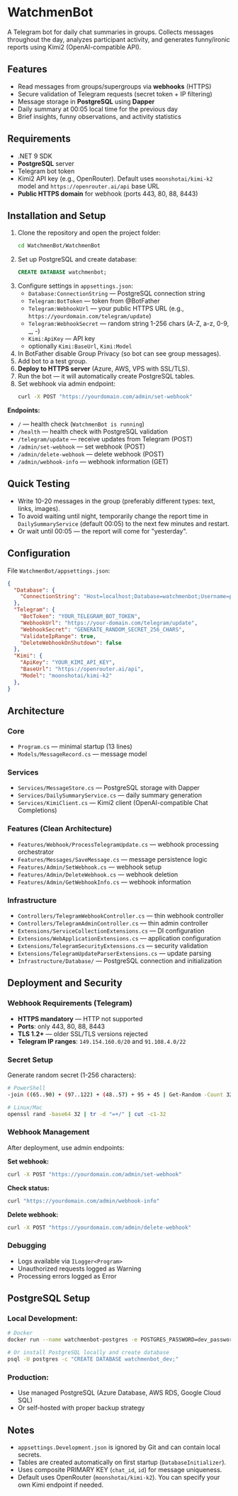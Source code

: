 # WatchmenBot

A Telegram bot for daily chat summaries in groups. Collects messages throughout the day, analyzes participant activity, and generates funny/ironic reports using Kimi2 (OpenAI-compatible API).

## Features
- Read messages from groups/supergroups via **webhooks** (HTTPS)
- Secure validation of Telegram requests (secret token + IP filtering)
- Message storage in **PostgreSQL** using **Dapper**
- Daily summary at 00:05 local time for the previous day
- Brief insights, funny observations, and activity statistics

## Requirements
- .NET 9 SDK
- **PostgreSQL** server
- Telegram bot token
- Kimi2 API key (e.g., OpenRouter). Default uses `moonshotai/kimi-k2` model and `https://openrouter.ai/api` base URL
- **Public HTTPS domain** for webhook (ports 443, 80, 88, 8443)

## Installation and Setup
1. Clone the repository and open the project folder:
   ```bash
   cd WatchmenBot/WatchmenBot
   ```
2. Set up PostgreSQL and create database:
   ```sql
   CREATE DATABASE watchmenbot;
   ```
3. Configure settings in `appsettings.json`:
   - `Database:ConnectionString` — PostgreSQL connection string
   - `Telegram:BotToken` — token from @BotFather
   - `Telegram:WebhookUrl` — your public HTTPS URL (e.g., `https://yourdomain.com/telegram/update`)
   - `Telegram:WebhookSecret` — random string 1-256 chars (A-Z, a-z, 0-9, _, -)
   - `Kimi:ApiKey` — API key
   - optionally `Kimi:BaseUrl`, `Kimi:Model`
4. In BotFather disable Group Privacy (so bot can see group messages).
5. Add bot to a test group.
6. **Deploy to HTTPS server** (Azure, AWS, VPS with SSL/TLS).
7. Run the bot — it will automatically create PostgreSQL tables.
8. Set webhook via admin endpoint:
   ```bash
   curl -X POST "https://yourdomain.com/admin/set-webhook"
   ```

**Endpoints:**
- `/` — health check (`WatchmenBot is running`)
- `/health` — health check with PostgreSQL validation
- `/telegram/update` — receive updates from Telegram (POST)
- `/admin/set-webhook` — set webhook (POST)
- `/admin/delete-webhook` — delete webhook (POST)
- `/admin/webhook-info` — webhook information (GET)

## Quick Testing
- Write 10-20 messages in the group (preferably different types: text, links, images).
- To avoid waiting until night, temporarily change the report time in `DailySummaryService` (default 00:05) to the next few minutes and restart.
- Or wait until 00:05 — the report will come for "yesterday".

## Configuration
File `WatchmenBot/appsettings.json`:
```json
{
  "Database": {
    "ConnectionString": "Host=localhost;Database=watchmenbot;Username=postgres;Password=your_password"
  },
  "Telegram": {
    "BotToken": "YOUR_TELEGRAM_BOT_TOKEN",
    "WebhookUrl": "https://your-domain.com/telegram/update",
    "WebhookSecret": "GENERATE_RANDOM_SECRET_256_CHARS",
    "ValidateIpRange": true,
    "DeleteWebhookOnShutdown": false
  },
  "Kimi": {
    "ApiKey": "YOUR_KIMI_API_KEY",
    "BaseUrl": "https://openrouter.ai/api",
    "Model": "moonshotai/kimi-k2"
  },
}
```

## Architecture

### Core
- `Program.cs` — minimal startup (13 lines)
- `Models/MessageRecord.cs` — message model

### Services
- `Services/MessageStore.cs` — PostgreSQL storage with Dapper
- `Services/DailySummaryService.cs` — daily summary generation
- `Services/KimiClient.cs` — Kimi2 client (OpenAI-compatible Chat Completions)

### Features (Clean Architecture)
- `Features/Webhook/ProcessTelegramUpdate.cs` — webhook processing orchestrator
- `Features/Messages/SaveMessage.cs` — message persistence logic
- `Features/Admin/SetWebhook.cs` — webhook setup
- `Features/Admin/DeleteWebhook.cs` — webhook deletion  
- `Features/Admin/GetWebhookInfo.cs` — webhook information

### Infrastructure
- `Controllers/TelegramWebhookController.cs` — thin webhook controller
- `Controllers/TelegramAdminController.cs` — thin admin controller
- `Extensions/ServiceCollectionExtensions.cs` — DI configuration
- `Extensions/WebApplicationExtensions.cs` — application configuration
- `Extensions/TelegramSecurityExtensions.cs` — security validation
- `Extensions/TelegramUpdateParserExtensions.cs` — update parsing
- `Infrastructure/Database/` — PostgreSQL connection and initialization

## Deployment and Security

### Webhook Requirements (Telegram)
- **HTTPS mandatory** — HTTP not supported
- **Ports**: only 443, 80, 88, 8443
- **TLS 1.2+** — older SSL/TLS versions rejected
- **Telegram IP ranges**: `149.154.160.0/20` and `91.108.4.0/22`

### Secret Setup
Generate random secret (1-256 characters):
```bash
# PowerShell
-join ((65..90) + (97..122) + (48..57) + 95 + 45 | Get-Random -Count 32 | % {[char]$_})

# Linux/Mac
openssl rand -base64 32 | tr -d "=+/" | cut -c1-32
```

### Webhook Management
After deployment, use admin endpoints:

**Set webhook:**
```bash
curl -X POST "https://yourdomain.com/admin/set-webhook"
```

**Check status:**
```bash
curl "https://yourdomain.com/admin/webhook-info"
```

**Delete webhook:**
```bash
curl -X POST "https://yourdomain.com/admin/delete-webhook"
```

### Debugging
- Logs available via `ILogger<Program>`
- Unauthorized requests logged as Warning
- Processing errors logged as Error

## PostgreSQL Setup

### Local Development:
```bash
# Docker
docker run --name watchmenbot-postgres -e POSTGRES_PASSWORD=dev_password -e POSTGRES_DB=watchmenbot_dev -p 5432:5432 -d postgres:16

# Or install PostgreSQL locally and create database
psql -U postgres -c "CREATE DATABASE watchmenbot_dev;"
```

### Production:
- Use managed PostgreSQL (Azure Database, AWS RDS, Google Cloud SQL)
- Or self-hosted with proper backup strategy

## Notes
- `appsettings.Development.json` is ignored by Git and can contain local secrets.
- Tables are created automatically on first startup (`DatabaseInitializer`).
- Uses composite PRIMARY KEY (`chat_id`, `id`) for message uniqueness.
- Default uses OpenRouter (`moonshotai/kimi-k2`). You can specify your own Kimi endpoint if needed. 